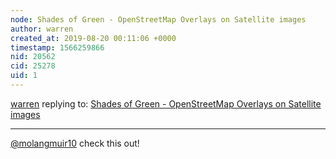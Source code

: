 ```yaml
---
node: Shades of Green - OpenStreetMap Overlays on Satellite images
author: warren
created_at: 2019-08-20 00:11:06 +0000
timestamp: 1566259866
nid: 20562
cid: 25278
uid: 1
---
```




[warren](../profile/warren) replying to: [Shades of Green - OpenStreetMap Overlays on Satellite images](../notes/MaggPi/08-17-2019/shades-of-green-openstreetmap-overlays-on-satellite-images)

----
[@molangmuir10](/profile/molangmuir10) check this out!